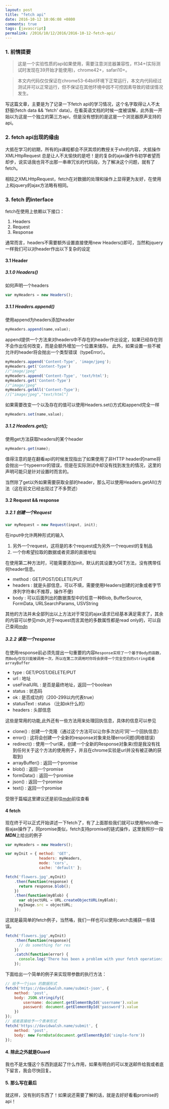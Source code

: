 ```yaml
---
layout: post
title: "fetch api"
date: 2016-10-12 10:06:08 +0800
comments: true
tags: [javascript]
permalink: /2016/10/12/2016/2016-10-12-fetch-api/
---
```


### 1. 前情提要

> 这是一个实验性质的api如果使用，需要注意浏览器兼容性，ff34+(实际测试时发现在39开始才能使用)，chrome42+，safari10+。

> 本文内代码仅仅保证在chrome53-64bit环境下正常运行，本文内代码经过测试并可以正常运行，但不保证在其他环境中因不可控因素导致的错误情况发生。

写这篇文章，主要是为了记录一下fetch api的学习情况，这个名字取得让人不太舒服(fetch data && 'fetch' data)，在看英语文档的时候一度被误解，此外我一开始以为这是一个独立的第三方api，但是没有想到的是这是一个浏览器原声支持的api。

<!-- more -->
### 2. fetch api出现的缘由

大抵在学习的初期，所有的js课程都会不厌其烦的教授关于xhr的内容，大抵操作XMLHttpRequest 总是让人不太愉快的是吧！是的复杂的ajax操作令初学者望而却步，说实话我也背不出那一串串冗长的代码段，为了解决这个问题，就有了fetch。

相较之XMLHttpRequest，fetch在对数据的处理和操作上显得更为友好，在使用上和jquery的ajax方法略有相同。

### 3. fetch 的interface

fetch在使用上依赖以下接口：

1. Headers
2. Request
3. Response

通常而言，headers不需要额外设置直接使用new Headers()即可，当然和jquery一样我们可以对header作出以下复杂的设定

#### 3.1 Header 
##### 3.1.0 Headers()
如何声明一个headers
```js
var myHeaders = new Headers();
```

##### 3.1.1 Headers.append()

使用append为headers添加header

```js
myHeaders.append(name,value);
```

append提供一个方法来对headers中不存在的header作出设定，如果已经存在则不会作出任何改变，而是会额外增加一个位置来储存。
此外，如果设置一些不被允许的header将会抛出一个类型错误（typeError）。

```js
myHeaders.append('Content-Type', 'image/jpeg');
myHeaders.get('Content-Type')
//"image/jpeg"
myHeaders.append('Content-Type', 'text/html');
myHeaders.get('Content-Type')
//"image/jpeg"
myHeaders.getAll('Content-Type');
//["image/jpeg","text/html"]
```

如果需要改变一个以及存在的值可以使用Headers.set()方式和append完全一样

```js
myHeaders.set(name,value);
```

##### 3.1.2 Headers.get();

使用get方法获取headers的某个header

```js
myHeaders.get(name);
```

值得注意的是在翻看api的时候发现指出了如果使用了非HTTP header的name将会抛出一个typeerror的错误，但是在实际测试中却没有找到发生的情况，这里的声明可能只是针对设置时而言的。

当然除了get以外如果需要获取全部的header，那么可以使用Headers.getAll()方法（这在前文已经出现过了不多赘述）

#### 3.2 Request && response

##### 3.2.1 创建一个Request

```js
var myRequest = new Request(input, init);
```

在input中允许两种形式的输入

1. 另外一个request，这将是的本个request成为另外一个request的复制品
2. 一个你希望拉取的数据或者资源的直接地址

在使用第二种方法时，可能需要添加init，默认的其设置为GET方法，没有携带任何header信息。

- method      : GET/POST/DELETE/PUT
- headers     : 就是头部信息，可以不填，需要使用Headers创建的对象或者字节序列字符串(不推荐，操作不便)
- body        : 可以后面列出的数据类型中的任意一种Blob, BufferSource, FormData, URLSearchParams, USVString 

其他的方法并未全部列出以上方法对于常见的ajax请求已经基本满足需求了，其余的内容可以参见mdn,对于request而言其他的多数属性都是read only的，可以自己查阅[mdn](https://developer.mozilla.org/en-US/docs/Web/API/Request)



##### 3.2.2 读取一个response

在使用response前必须先提出一句重要的内容``Response实现了一个基于Body的函数，而Body仅仅只能被调用一次，所以在第二次调用时你将会获得一个完全空白的string或者arrayBuffer``

- type			: GET/POST/DELETE/PUT
- url			: 地址
- useFinalURL	: 是否是最终地址，返回一个boolean
- status		: 状态码
- ok			: 是否成功的（200-299以内代表true）
- statusText	: status （比如ok什么的）
- headers		: 头部信息

这些是常用的功能,此外还有一些方法用来处理回执信息，具体的信息可以参见

- clone()       : 创建一个克隆（通过这个方法可以让你多次访问'同'一个回执信息）
- error()       : 这将会创建一个全新的response对象来处理error问题(网络错误)
- redirect()    : 使用一个url来，创建一个全新的Response对象来(但是我没有找到任何关于这个方法的使用例子，并且在chrome实验是url并没有被正确的获取到)
- arrayBuffer() : 返回一个promise
- blob()        : 返回一个promise
- formData()    : 返回一个promise
- json()        : 返回一个promise
- text()        : 返回一个promise

受限于篇幅这里建议还是前往[mdn](https://developer.mozilla.org/en-US/docs/Web/API/Response)前往查看
#### 4 fetch

现在终于可以正式开始讲述一下fetch了，有了上面那些我们就可以使用fetch做一些ajax操作了，同promise类似，fetch支持promise的链式操作，这里我照抄一段***MDN***上给出的例子

```js
var myHeaders = new Headers();

var myInit = { method: 'GET',
               headers: myHeaders,
               mode: 'cors',
               cache: 'default' };

fetch('flowers.jpg',myInit)
	.then(function(response) {
	  return response.blob();
	})
	.then(function(myBlob) {
	  var objectURL = URL.createObjectURL(myBlob);
	  myImage.src = objectURL;
	});
```

这就是最简单的fetch例子，当然咯，我们一样也可以使用catch去捕获一些错误。

```js
fetch('flowers.jpg',myInit)
	.then(function(response){
	  // do something for res
	})
	.catch(function(error) {
	  console.log('There has been a problem with your fetch operation: ' + error.message);
	});
```

下面给出一个简单的例子来实现带参数的执行方法：

```js
// 给予一个json 的数据形式
fetch('https://davidwalsh.name/submit-json', {
    method: 'post',
    body: JSON.stringify({
        username: document.getElementById('username').value
        password: document.getElementById('password').value
    })
});
// 或者直接给予一个表单形式
fetch('https://davidwalsh.name/submit', {
    method: 'post',
    body: new FormData(document.getElementById('simple-form'))
});
```

#### 4. 除此之外就是Guard

我也不是太懂这个东西到底起了什么作用，如果有明白的可以发送邮件给我或者底下留言，我会尽快回复。

#### 5. 那么写在最后

就这样，没有别的东西了！如果说还需要了解的话，就是去好好看看promise的api！



